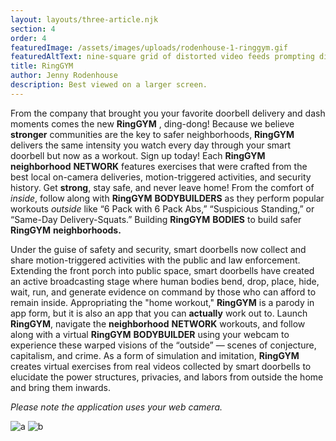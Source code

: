```yaml
---
layout: layouts/three-article.njk
section: 4
order: 4
featuredImage: /assets/images/uploads/rodenhouse-1-ringgym.gif
featuredAltText: nine-square grid of distorted video feeds prompting different kinds of exercise
title: RingGYM
author: Jenny Rodenhouse
description: Best viewed on a larger screen.
---
```

<p>From the company that brought you your favorite doorbell delivery and dash moments comes the new <b class="sans">Ring</b><b class="bold">GYM</b> , ding-dong! Because we believe <b class="bold">stronger</b> communities are the key to safer neighborhoods, <b class="sans">Ring</b><b class="bold">GYM</b>   delivers the same intensity you watch every day through your smart doorbell but now as a workout. Sign up today! Each <b class="sans">Ring</b><b class="bold">GYM</b> <b class="stretch">neighborhood</b> <b class="bold">NETWORK</b>  features exercises that were crafted from the best local on-camera deliveries, motion-triggered activities, and security history. Get <b class="bold">strong</b>, stay safe, and never leave home! From the comfort of <i>inside</i>, follow along with <b class="sans">Ring</b><b class="bold">GYM</b> <b class="stretch">BODYBUILDERS</b> as they perform popular workouts <i>outside</i> like “6 Pack with 6 Pack Abs,” “Suspicious Standing,” or “Same-Day Delivery-Squats.” Building <b class="sans">Ring</b><b class="bold">GYM</b> <b class="stretch">BODIES</b> to build safer <b class="sans">Ring</b><b class="bold">GYM</b> <b class="stretch">neighborhoods.</b></p>

<p>Under the guise of safety and security, smart doorbells now collect and share motion-triggered activities with the public and law enforcement. Extending the front porch into public space, smart doorbells have created an active broadcasting stage where human bodies bend, drop, place, hide, wait, run, and generate evidence on command by those who can afford to remain inside. Appropriating the "home workout," <b class="sans">Ring</b><b class="bold">GYM</b>  is a parody in app form, but it is also an app that you can <b class="bold">actually</b> work out to. Launch <b class="sans">Ring</b><b class="bold">GYM</b>, navigate the <b class="stretch">neighborhood</b> <b class="bold">NETWORK</b> workouts, and follow along with a virtual <b class="sans">Ring</b><b class="bold">GYM</b> <b class="stretch">BODYBUILDER</b> using your webcam to experience these warped visions of the “outside” — scenes of conjecture, capitalism, and crime. As a form of simulation and imitation, <b class="sans">Ring</b><b class="bold">GYM</b>  creates virtual exercises from real videos collected by smart doorbells to elucidate the power structures, privacies, and labors from outside the home and bring them inwards.</p>

*Please note the application uses your web camera.*


![a](/assets/images/uploads/applelogo.svg) 
![b](/assets/images/uploads/windowslogo.svg)